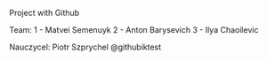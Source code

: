 Project with Github

Team:
1 - Matvei Semenuyk
2 - Anton Barysevich
3 - Ilya Chaoilevic

Nauczycel: Piotr Szprychel
@githubiktest
